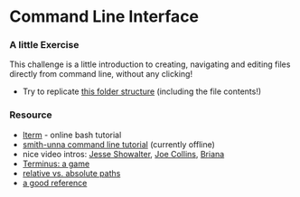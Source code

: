 # Command Line Interface


### A little Exercise
This challenge is a little introduction to creating, navigating and editing files directly from command line, without any clicking!
* Try to replicate [this folder structure](https://github.com/HackYourFutureBelgium/replicate-this-from-command-line) (including the file contents!)

### Resource

* [lterm](https://sr6033.github.io/lterm/) - online bash tutorial
* [smith-unna command line tutorial](http://rik.smith-unna.com/command_line_bootcamp/?id=o220tgni8i) (currently offline)
*  nice video intros: [Jesse Showalter](https://www.youtube.com/watch?v=5XgBd6rjuDQ), [Joe Collins](https://www.youtube.com/watch?v=oxuRxtrO2Ag), [Briana](https://www.youtube.com/watch?v=BFMyUgF6I8Y)
* [Terminus: a game](https://web.mit.edu/mprat/Public/web/Terminus/Web/main.html)
* [relative vs. absolute paths](https://www.youtube.com/watch?v=ephId3mYu9o)
* [a good reference](https://github.com/HackYourFuture/CommandLine)

